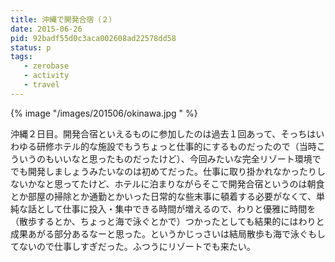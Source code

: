 ```yaml
---
title: 沖縄で開発合宿（２）
date: 2015-06-26
pid: 92badf55d0c3aca002608ad22578dd58
status: p
tags:
   - zerobase
   - activity
   - travel
---
```


{% image "/images/201506/okinawa.jpg " %}

沖縄２日目。開発合宿といえるものに参加したのは過去１回あって、そっちはいわゆる研修ホテル的な施設でもうちょっと仕事的にするものだったので（当時こういうのもいいなと思ったものだったけど）、今回みたいな完全リゾート環境ででも開発しましょうみたいなのは初めてだった。仕事に取り掛かれなかったりしないかなと思ってたけど、ホテルに泊まりながらそこで開発合宿というのは朝食とか部屋の掃除とか通勤とかいった日常的な些末事に頓着する必要がなくて、単純な話として仕事に投入・集中できる時間が増えるので、わりと優雅に時間を（散歩するとか、ちょっと海で泳ぐとかで）つかったとしても結果的にはわりと成果あがる部分あるなーと思った。というかじっさいは結局散歩も海で泳ぐもしてないので仕事しすぎだった。ふつうにリゾートでも来たい。
